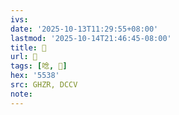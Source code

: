 ```yaml
---
ivs:
date: '2025-10-13T11:29:55+08:00'
lastmod: '2025-10-14T21:46:45-08:00'
title: 󰣬
url: 󰣬
tags: [唸, 𣣈]
hex: '5538'
src: GHZR, DCCV
note:
---
```

